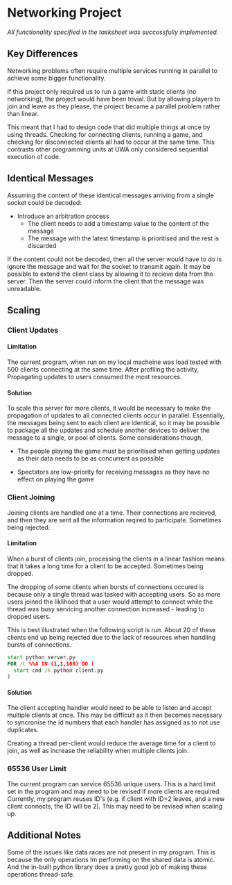 # Networking Project

_All functionality specified in the tasksheet was successfully implemented._

## Key Differences

Networking problems often require multiple services running in parallel to
achieve some bigger functionality.

If this project only required us to run a game with static clients (no networking),
the project would have been trivial. But by allowing players to join and leave
as they please, the project became a parallel problem rather than linear.

This meant that I had to design code that did multiple things at once by using
threads. Checking for connecting clients, running a game, and checking for
disconnected clients all had to occur at the same time. This contrasts other
programming units at UWA only considered sequential execution of code.

## Identical Messages

Assuming the content of these identical messages arriving from a single socket
could be decoded:

- Introduce an arbitration process
  - The client needs to add a timestamp value to the content of the message
  - The message with the latest timestamp is prioritised and the rest is discarded

If the content could not be decoded, then all the server would have to do is
ignore the message and wait for the socket to transmit again. It may be possible
to extend the client class by allowing it to recieve data from the server. Then
the server could inform the client that the message was unreadable.

## Scaling

### Client Updates

#### Limitation

The current program, when run on my local macheine was load tested with 500
clients connecting at the same time. After profiling the activity, Propagating
updates to users consumed the most resources.

#### Solution

To scale this server for more clients, it would be necessary to make the propagation
of updates to all connected clients occur in parallel. Essentially, the messages
being sent to each client are identical, so it may be possible to package all the
updates and schedule another devices to deliver the message to a single, or pool
of clients. Some considerations though,

- The people playing the game must be prioritised when getting updates as their
  data needs to be as concurrent as possible

- Spectators are low-priority for receiving messages as they have no effect on
  playing the game

### Client Joining

Joining clients are handled one at a time. Their connections are recieved, and
then they are sent all the information reqired to participate. Sometimes being
rejected.

#### Limitation

When a burst of clients join, processing the clients in a linear fashion means
that it takes a long time for a client to be accepted. Sometimes being dropped.

The dropping of some clients when bursts of connections occured is because only
a single thread was tasked with accepting users. So as more users joined the
liklihood that a user would attempt to connect while the thread was busy servicing
another connection increased - leading to dropped users.

This is best illustrated when the following script is run. About 20 of these clients end up being rejected due to the lack of resources when handling bursts of connections.

```bat
start python server.py
FOR /L %%A IN (1,1,100) DO (
  start cmd /k python client.py
)
```
#### Solution

The client accepting handler would need to be able to listen and accept multiple
clients at once. This may be difficult as it then becomes necessary to syncronise
the id numbers that each handler has assigned as to not use duplicates.

Creating a thread per-client would reduce the average time for a client to join, 
as well as increase the reliability when multiple clients join.

### 65536 User Limit

The current program can service 65536 unique users. This is a hard limit set in
the program and may need to be revised if more clients are required. Currently,
my program reuses ID's (e.g. if client with ID=2 leaves, and a new client
connects, the ID will be 2). This may need to be revised when scaling up.

## Additional Notes
Some of the issues like data races are not present in my program. This is because
the only operations Im performing on the shared data is atomic. And the in-built
python library does a pretty good job of making these operations thread-safe.
